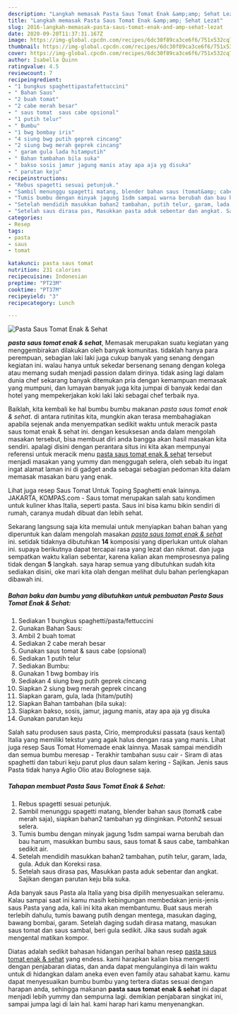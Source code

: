 ```yaml
---
description: "Langkah memasak Pasta Saus Tomat Enak &amp;amp; Sehat Lezat"
title: "Langkah memasak Pasta Saus Tomat Enak &amp;amp; Sehat Lezat"
slug: 2016-langkah-memasak-pasta-saus-tomat-enak-and-amp-sehat-lezat
date: 2020-09-20T11:37:31.167Z
image: https://img-global.cpcdn.com/recipes/6dc30f89ca3ce6f6/751x532cq70/pasta-saus-tomat-enak-sehat-foto-resep-utama.jpg
thumbnail: https://img-global.cpcdn.com/recipes/6dc30f89ca3ce6f6/751x532cq70/pasta-saus-tomat-enak-sehat-foto-resep-utama.jpg
cover: https://img-global.cpcdn.com/recipes/6dc30f89ca3ce6f6/751x532cq70/pasta-saus-tomat-enak-sehat-foto-resep-utama.jpg
author: Isabella Quinn
ratingvalue: 4.5
reviewcount: 7
recipeingredient:
- "1 bungkus spaghettipastafettuccini"
- " Bahan Saus"
- "2 buah tomat"
- "2 cabe merah besar"
- " saus tomat  saus cabe opsional"
- "1 putih telur"
- " Bumbu"
- "1 bwg bombay iris"
- "4 siung bwg putih geprek cincang"
- "2 siung bwg merah geprek cincang"
- " garam gula lada hitamputih"
- " Bahan tambahan bila suka"
- " bakso sosis jamur jagung manis atay apa aja yg disuka"
- " parutan keju"
recipeinstructions:
- "Rebus spagetti sesuai petunjuk."
- "Sambil menunggu spagetti matang, blender bahan saus (tomat&amp; cabe merah saja), siapkan bahan2 tambahan yg diinginkan. Potonh2 sesuai selera."
- "Tumis bumbu dengan minyak jagung 1sdm sampai warna berubah dan bau harum, masukkan bumbu saus, saus tomat &amp; saus cabe, tambahkan sedikit air."
- "Setelah mendidih masukkan bahan2 tambahan, putih telur, garam, lada, gula. Aduk dan Koreksi rasa."
- "Setelah saus dirasa pas, Masukkan pasta aduk sebentar dan angkat. Sajikan dengan parutan keju bila suka."
categories:
- Resep
tags:
- pasta
- saus
- tomat

katakunci: pasta saus tomat 
nutrition: 231 calories
recipecuisine: Indonesian
preptime: "PT23M"
cooktime: "PT37M"
recipeyield: "3"
recipecategory: Lunch

---
```



![Pasta Saus Tomat Enak &amp; Sehat](https://img-global.cpcdn.com/recipes/6dc30f89ca3ce6f6/751x532cq70/pasta-saus-tomat-enak-sehat-foto-resep-utama.jpg)

<b><i>pasta saus tomat enak &amp; sehat</i></b>, Memasak merupakan suatu kegiatan yang menggembirakan dilakukan oleh banyak komunitas. tidaklah hanya para perempuan, sebagian laki laki juga cukup banyak yang senang dengan kegiatan ini. walau hanya untuk sekedar bersenang senang dengan kolega atau memang sudah menjadi passion dalam dirinya. tidak asing lagi dalam dunia chef sekarang banyak ditemukan pria dengan kemampuan memasak yang mumpuni, dan lumayan banyak juga kita jumpai di banyak kedai dan hotel yang mempekerjakan koki laki laki sebagai chef terbaik nya.

Baiklah, kita kembali ke hal bumbu bumbu makanan <i>pasta saus tomat enak &amp; sehat</i>. di antara rutinitas kita, mungkin akan terasa membahagiakan apabila sejenak anda menyempatkan sedikit waktu untuk meracik pasta saus tomat enak &amp; sehat ini. dengan kesuksesan anda dalam mengolah masakan tersebut, bisa membuat diri anda bangga akan hasil masakan kita sendiri. apalagi disini dengan perantara situs ini kita akan mempunyai referensi untuk meracik menu <u>pasta saus tomat enak &amp; sehat</u> tersebut menjadi masakan yang yummy dan menggugah selera, oleh sebab itu ingat ingat alamat laman ini di gadget anda sebagai sebagian pedoman kita dalam memasak masakan baru yang enak.

Lihat juga resep Saus Tomat Untuk Toping Spaghetti enak lainnya. JAKARTA, KOMPAS.com - Saus tomat merupakan salah satu kondimen untuk kuliner khas Italia, seperti pasta. Saus ini bisa kamu bikin sendiri di rumah, caranya mudah dibuat dan lebih sehat.


Sekarang langsung saja kita memulai untuk menyiapkan bahan bahan yang diperuntuk kan dalam mengolah masakan <u><i>pasta saus tomat enak &amp; sehat</i></u> ini. setidak tidaknya dibutuhkan <b>14</b> komposisi yang diperlukan untuk olahan ini. supaya berikutnya dapat tercapai rasa yang lezat dan nikmat. dan juga sempatkan waktu kalian sebentar, karena kalian akan memprosesnya paling tidak dengan <b>5</b> langkah. saya harap semua yang dibutuhkan sudah kita sediakan disini, oke mari kita olah dengan melihat dulu bahan perlengkapan dibawah ini.

<!--inarticleads1-->

##### Bahan baku dan bumbu yang dibutuhkan untuk pembuatan Pasta Saus Tomat Enak &amp; Sehat:

1. Sediakan 1 bungkus spaghetti/pasta/fettuccini
1. Gunakan  Bahan Saus:
1. Ambil 2 buah tomat
1. Sediakan 2 cabe merah besar
1. Gunakan  saus tomat &amp; saus cabe (opsional)
1. Sediakan 1 putih telur
1. Sediakan  Bumbu:
1. Gunakan 1 bwg bombay iris
1. Sediakan 4 siung bwg putih geprek cincang
1. Siapkan 2 siung bwg merah geprek cincang
1. Siapkan  garam, gula, lada (hitam/putih)
1. Siapkan  Bahan tambahan (bila suka):
1. Siapkan  bakso, sosis, jamur, jagung manis, atay apa aja yg disuka
1. Gunakan  parutan keju


Salah satu produsen saus pasta, Cirio, memproduksi passata (saus kental) Italia yang memiliki tekstur yang agak halus dengan rasa yang manis. Lihat juga resep Saus Tomat Homemade enak lainnya. Masak sampai mendidih dan semua bumbu meresap - Terakhir tambahan susu cair - Siram di atas spaghetti dan taburi keju parut plus daun salam kering - Sajikan. Jenis saus Pasta tidak hanya Aglio Olio atau Bolognese saja. 

<!--inarticleads2-->

##### Tahapan membuat Pasta Saus Tomat Enak &amp; Sehat:

1. Rebus spagetti sesuai petunjuk.
1. Sambil menunggu spagetti matang, blender bahan saus (tomat&amp; cabe merah saja), siapkan bahan2 tambahan yg diinginkan. Potonh2 sesuai selera.
1. Tumis bumbu dengan minyak jagung 1sdm sampai warna berubah dan bau harum, masukkan bumbu saus, saus tomat &amp; saus cabe, tambahkan sedikit air.
1. Setelah mendidih masukkan bahan2 tambahan, putih telur, garam, lada, gula. Aduk dan Koreksi rasa.
1. Setelah saus dirasa pas, Masukkan pasta aduk sebentar dan angkat. Sajikan dengan parutan keju bila suka.


Ada banyak saus Pasta ala Italia yang bisa dipilih menyesuaikan seleramu. Kalau sampai saat ini kamu masih kebingungan membedakan jenis-jenis saus Pasta yang ada, kali ini kita akan membantumu. Buat saus merah terlebih dahulu, tumis bawang putih dengan mentega, masukan daging, bawang bombai, garam. Setelah daging sudah dirasa matang, masukan saus tomat dan saus sambal, beri gula sedikit. Jika saus sudah agak mengental matikan kompor. 

Diatas adalah sedikit bahasan hidangan perihal bahan resep <u>pasta saus tomat enak &amp; sehat</u> yang endess. kami harapkan kalian bisa mengerti dengan penjabaran diatas, dan anda dapat mengulanginya di lain waktu untuk di hidangkan dalam aneka even even family atau sahabat kamu. kamu dapat menyesuaikan bumbu bumbu yang tertera diatas sesuai dengan harapan anda, sehingga makanan <b>pasta saus tomat enak &amp; sehat</b> ini dapat menjadi lebih yummy dan sempurna lagi. demikian penjabaran singkat ini, sampai jumpa lagi di lain hal. kami harap hari kamu menyenangkan.
